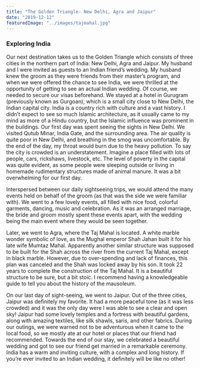 ```yaml
---
title: "The Golden Triangle- New Delhi, Agra and Jaipur"
date: "2019-12-12"
featuredImage: "../images/tajmahal.jpg"
---
```

### Exploring India

Our next destination takes us to the Golden Triangle which consists of three cities in the northern part of India: New Delhi, Agra and Jaipur. My husband and I were invited as guests to an Indian friend’s wedding. My husband knew the groom as they were friends from their master’s program, and when we were offered the chance to see India, we were thrilled at the opportunity of getting to see an actual Indian wedding. Of course, we needed to secure our visas beforehand. We stayed at a hotel in Gurugram (previously known as Gurgoan), which is a small city close to New Delhi, the Indian capital city. India is a country rich with culture and a vast history. I didn’t expect to see so much Islamic architecture, as it usually came to my mind as more of a Hindu country, but the Islamic influence was prominent in the buildings. Our first day was spent seeing the sights in New Delhi. We visited Qutub Minar, India Gate, and the surrounding area. The air quality is quite poor in New Delhi, and breathing in the smog was uncomfortable. By the end of the day, my throat would burn due to the heavy pollution. To say the city is crowded is an understatement. Imagine a place filled with lots of people, cars, rickshaws, livestock, etc. The level of poverty in the capital was quite evident, as some people were sleeping outside or living in homemade rudimentary structures made of animal manure. It was a bit overwhelming for our first day. 

Interspersed between our daily sightseeing trips, we would attend the many events held on behalf of the groom (as that was the side we were familiar with). We went to a few lovely events, all filled with nice food, colorful garments, dancing, music and celebration. As it was an arranged marriage, the bride and groom mostly spent these events apart, with the wedding being the main event where they would be seen together. 

Later, we went to Agra, where the Taj Mahal is located. A white marble wonder symbolic of love, as the Mughal emperor Shah Jahan built it for his late wife Mumtaz Mahal. Apparently another similar structure was supposed to be built for the Shah across the river from the current Taj Mahal, except in black marble. However, due to over-spending and lack of finances, this plan was canceled and the Shah was locked away by his son. It took 22 years to complete the construction of the Taj Mahal. It is a beautiful structure to be sure, but a bit stoic. I recommend having a knowledgeable guide to tell you about the history of the mausoleum.

On our last day of sight-seeing, we went to Jaipur. Out of the three cities, Jaipur was definitely my favorite. It had a more peaceful tone (as it was less crowded) and it was the only day were I was able to see a clear and open sky! Jaipur had some lovely temples and a fortress with beautiful gardens, along with amazing textiles, like silk shawls, saris, and other fabrics. During our outings, we were warned not to be adventurous when it came to the local food, so we mostly ate at our hotel or places that our friend had recommended. Towards the end of our stay, we celebrated a beautiful wedding and got to see our friend get married in a remarkable ceremony. India has a warm and inviting culture, with a complex and long history. If you’re ever invited to an Indian wedding, it definitely will be like no other! 
